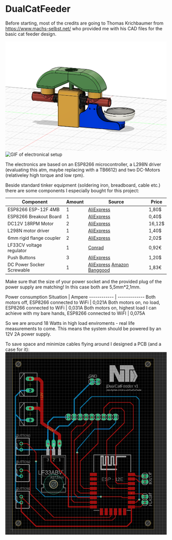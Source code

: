 # DualCatFeeder
Before starting, most of the credits are going to Thomas Krichbaumer from https://www.machs-selbst.net/ who provided me with his CAD files for the basic cat feeder design.

![Image of nearly finished models](/media/dualcatfeeder.png)
![GIF of electronical setup](/media/esp8266motor.gif)

The electronics are based on an ESP8266 microcontroller, a L298N driver (evaluating this atm, maybe replacing with a TB6612) and two DC-Motors (relativeley high torque and low rpm). 

Beside standard tinker equipment (soldering iron, breadboard, cable etc.) there are some components I especially bought for this project:

Component | Amount | Source | Price
------------ | ------------- | -------------| -------------
ESP8266 ESP-12F 4MB       | 1 | [AliExpress](https://www.aliexpress.com/item/33020743322.html)   | 1,80$
ESP8266 Breakout Board    | 1 | [AliExpress](https://www.aliexpress.com/item/32860694356.html)   | 0,40$
DC12V 18RPM Motor        | 2 | [AliExpress](https://www.aliexpress.com/item/32867070357.html)   | 16,12$
L298N motor driver        | 1 | [AliExpress](https://www.aliexpress.com/item/33012645746.html)   | 1,40$
6mm rigid flange coupler  | 2 | [AliExpress](https://www.aliexpress.com/item/4000317773964.html) | 2,02$
LF33CV voltage regulator  | 1 | [Conrad](https://www.conrad.de/de/p/stmicroelectronics-lf33cv-spannungsregler-linear-to-220ab-positiv-fest-500-1185795.html) | 0,92€
Push Buttons              | 3 | [AliExpress](https://www.aliexpress.com/item/33010781184.html) | 1,20$
DC Power Socker Screwable | 1 | [AliExpress](https://www.aliexpress.com/item/1987966589.html) [Amazon](https://www.amazon.de/gp/product/B00FWP5EYK/) [Banggood](https://www.banggood.com/10pcs-DC-022-5_5-2_1mm-Round-Hole-Screw-Nut-DC-Power-Socket-ROHS-Internal-Diameter-5_5mm-p-1200831.html) | 1,83€

Make sure that the size of your power socket and the provided plug of the power supply are matching! In this case both are 5,5mm*2,1mm.

Power consumption
Situation | Ampere
------------ | -------------
Both motors off, ESP8266 connected to WiFi | 0,021A
Both motors on, no load, ESP8266 connected to WiFi | 0,031A
Both motors on, highest load I can achieve with my bare hands, ESP8266 connected to WiFI | 0,075A

So we are around 18 Watts in high load enviroments - real life measurements to come.
This means the system should be powered by an 12V 2A power supply.

To save space and minimize cables flying around I designed a PCB (and a case for it):
![Image of nearly finished models](/media/pcb.png)